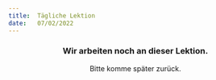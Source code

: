 ```yaml
---
title:  Tägliche Lektion
date:   07/02/2022
---
```


### <center>Wir arbeiten noch an dieser Lektion.</center>
<center>Bitte komme später zurück.</center>